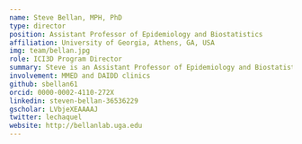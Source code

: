 ```yaml
---
name: Steve Bellan, MPH, PhD
type: director
position: Assistant Professor of Epidemiology and Biostatistics
affiliation: University of Georgia, Athens, GA, USA
img: team/bellan.jpg
role: ICI3D Program Director
summary: Steve is an Assistant Professor of Epidemiology and Biostatistics at the University of Georgia. He has been on the ICI3D Core Faculty since the program started in 2012 and took over as Program Director in 2016.
involvement: MMED and DAIDD clinics
github: sbellan61
orcid: 0000-0002-4110-272X
linkedin: steven-bellan-36536229
gscholar: LVbjeXEAAAAJ
twitter: lechaquel
website: http://bellanlab.uga.edu
---
```

